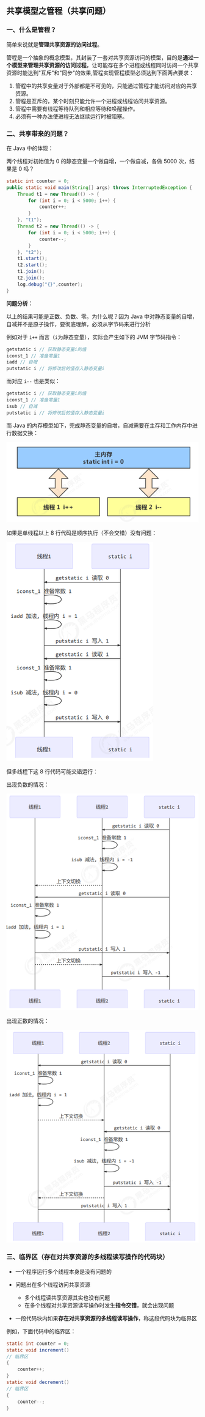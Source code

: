 ## 共享模型之管程（共享问题）

### 一、什么是管程？

简单来说就是**管理共享资源的访问过程**。

管程是一个抽象的概念模型，其封装了一套对共享资源访问的模型，目的是**通过一个模型来管理共享资源的访问过程**，让可能存在多个进程或线程同时访问一个共享资源时能达到"互斥"和"同步"的效果,管程实现管程模型必须达到下面两点要求：

1. 管程中的共享变量对于外部都是不可见的，只能通过管程才能访问对应的共享资源。
2. 管程是互斥的，某个时刻只能允许一个进程或线程访问共享资源。
3. 管程中需要有线程等待队列和相应等待和唤醒操作。
4. 必须有一种办法使进程无法继续运行时被阻塞。

### 二、共享带来的问题？

在 Java 中的体现：

两个线程对初始值为 0 的静态变量一个做自增，一个做自减，各做 5000 次，结果是 0 吗？

```java
static int counter = 0;
public static void main(String[] args) throws InterruptedException {
    Thread t1 = new Thread(() -> {
        for (int i = 0; i < 5000; i++) {
            counter++;
        }
    }, "t1");
    Thread t2 = new Thread(() -> {
        for (int i = 0; i < 5000; i++) {
            counter--;
        }
    }, "t2");
    t1.start();
    t2.start();
    t1.join();
    t2.join();
    log.debug("{}",counter);
}
```

**问题分析：**

以上的结果可能是正数、负数、零。为什么呢？因为 Java 中对静态变量的自增，自减并不是原子操作，要彻底理解，必须从字节码来进行分析 

例如对于 `i++` 而言（`i`为静态变量），实际会产生如下的 JVM 字节码指令：

```java
getstatic i // 获取静态变量i的值
iconst_1 // 准备常量1
iadd // 自增
putstatic i // 将修改后的值存入静态变量i
```

而对应 `i--` 也是类似：

```java
getstatic i // 获取静态变量i的值
iconst_1 // 准备常量1
isub // 自减
putstatic i // 将修改后的值存入静态变量i
```

而 Java 的内存模型如下，完成静态变量的自增，自减需要在主存和工作内存中进行数据交换：

![image-20210128181049684](7.共享模型之管程（共享问题）.assets/image-20210128181049684.png)

如果是单线程以上 8 行代码是顺序执行（不会交错）没有问题：

![image-20210128181127914](7.共享模型之管程（共享问题）.assets/image-20210128181127914.png)

但多线程下这 8 行代码可能交错运行： 

出现负数的情况：

![image-20210128181150166](7.共享模型之管程（共享问题）.assets/image-20210128181150166.png)

出现正数的情况：

![image-20210128181207905](7.共享模型之管程（共享问题）.assets/image-20210128181207905.png)

### 三、临界区（存在对共享资源的多线程读写操作的代码块）

* 一个程序运行多个线程本身是没有问题的 

* 问题出在多个线程访问共享资源 

  * 多个线程读共享资源其实也没有问题 
  * 在多个线程对共享资源读写操作时发生**指令交错**，就会出现问题 

* 一段代码块内如果**存在对共享资源的多线程读写操作**，称这段代码块为临界区 

例如，下面代码中的临界区：

```java
static int counter = 0;
static void increment()
// 临界区
{
    counter++;
}
static void decrement()
// 临界区
{
    counter--;
}
```



